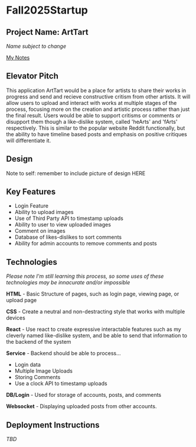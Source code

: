 # Fall2025Startup
## Project Name: ArtTart 
*Name subject to change*

[My Notes](notes.md)

## Elevator Pitch
This application ArtTart would be a place for artists to share their works in progress and send and recieve constructive critism from other artists. It will allow users to upload and interact with works at multiple stages of the process, focusing more on the creation and artistic process rather than just the final result. Users would be able to support critisms or comments or disupport them though a like-dislike system, called 'heArts' and 'fArts' respectively. This is similar to the popular website Reddit functionally, but the ability to have timeline based posts and emphasis on positive critiques will differentiate it.

## Design
Note to self: remember to include picture of design HERE

## Key Features
* Login Feature
* Ability to upload images
* Use of Third Party API to timestamp uploads
* Ability to user to view uploaded images
* Comment on images
* Database of likes-dislikes to sort comments
* Ability for admin accounts to remove comments and posts

## Technologies
*Please note I'm still learning this process, so some uses of these technologies may be innacurate and/or impossible*

**HTML** - Basic Structure of pages, such as login page, viewing page, or upload page

**CSS** - Create a neutral and non-destracting style that works with multiple devices

**React** - Use react to create expressive interactable features such as my cleverly named like-dislike system, and be able to send that information to the backend of the system

**Service** - Backend should be able to process...
* Login data
* Multiple Image Uploads
* Storing Comments
* Use a clock API to timestamp uploads

**DB/Login** - Used for storage of accounts, posts, and comments

**Websocket** - Displaying uploaded posts from other accounts.

## Deployment Instructions
*TBD*



